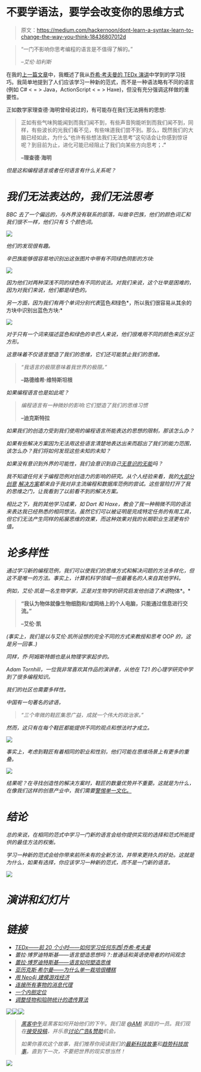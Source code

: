 # 不要学语法，要学会改变你的思维方式

> 原文：<https://medium.com/hackernoon/dont-learn-a-syntax-learn-to-change-the-way-you-think-18436807012d>

> “一门不影响你思考编程的语言是不值得了解的。”
> 
> *–艾伦·珀利斯*

在我的[上一篇文章](/@theburningmonk/learn-to-learn-286558241fd6)中，我概述了我从[乔希·考夫曼的 TEDx 演讲](https://www.youtube.com/watch?v=5MgBikgcWnY)中学到的学习技巧。我简单地提到了人们应该学习一种新的范式，而不是一种语法略有不同的语言(例如 C# < = > Java，ActionScript < = > Haxe)，但没有充分强调这样做的重要性。

正如数学家理查德·海明曾经说过的，有可能存在我们无法拥有的思想:

> 正如有些气味狗能闻到而我们闻不到，有些声音狗能听到而我们闻不到，同样，有些波长的光我们看不见，有些味道我们尝不到。那么，既然我们的大脑已经如此，为什么“也许有些想法我们无法思考”这句话会让你感到惊讶呢？到目前为止，进化可能已经阻止了我们向某些方向思考；**.”**
> 
> **–理查德·海明**

*但是这和编程语言或者任何语言有什么关系呢？*

# *我们无法表达的，我们无法思考*

*BBC 去了一个偏远的，与外界没有联系的部落，叫做辛巴族，他们的颜色词汇和我们很不一样，他们只有 5 个颜色词。*

*![](img/2136a98ac23d068990b8e361a0391139.png)*

*他们的发现很有趣。*

*辛巴族能够很容易地识别出这张图片中带有不同绿色阴影的方块:*

*![](img/ba6e8cb026e9bff9366df3b575730556.png)*

*因为他们对两种深浅不同的绿色有不同的说法。对我们来说，这个壮举是困难的，因为对我们来说，他们都是绿色的。*

*另一方面，因为我们有两个单词分别代表*蓝色*和*绿色*，所以我们很容易从其余的方块中识别出蓝色方块:*

*![](img/981a0b2461f5269e79e69564f389231e.png)*

*对于只有一个词来描述蓝色和绿色的辛巴人来说，他们很难用不同的颜色来区分正方形。*

*这意味着不仅语言塑造了我们的思维，它们还可能禁止我们的思维。*

> *“我语言的极限意味着我世界的极限。”*
> 
> **–路德维希·维特斯坦根**

*如果编程语言也是如此呢？*

> *编程语言有一种微妙的影响:它们塑造了我们的思维习惯*
> 
> **–迪克斯特拉**

*如果我们的创造力受到我们使用的编程语言所能表达的思想的限制，那该怎么办？*

*如果有些解决方案因为无法用这些语言清楚地表达出来而超出了我们的能力范围，该怎么办？我们将如何发现这些未知的未知？*

*如果没有意识到外界的可能性，我们会意识到自己[无意识的无能](http://en.wikipedia.org/wiki/Four_stages_of_competence)吗？*

*我不知道任何关于编程范例对创造力的影响的研究。从个人经验来看，我的[大部分](http://theburningmonk.com/2015/04/modelling-game-economy-with-neo4j/) [创意](http://theburningmonk.com/2014/07/here-be-monsters-message-broker-that-links-all-things/) [解决方案](http://theburningmonk.com/2014/05/aop-a-story-of-how-we-localized-a-mmorpg-with-minimal-effort/)都来自于我对非主流编程和数据库范例的尝试。这些冒险打开了我的思维之门，让我看到了以前看不到的解决方案。*

*相比之下，我的其他学习成果，如 Dart 和 Haxe，教会了我一种稍微不同的语法来表达我已经熟悉的相同想法。虽然它们可以被证明是完成特定任务的有用工具，但它们无法产生同样的拓展思维的效果，而这种效果对我的长期职业生涯更有价值。*

# *论多样性*

*通过学习新的编程范例，我们可以使我们的思维方式和解决问题的方法多样化，但这不是唯一的方法。事实上，计算机科学领域一些最著名的人来自其他学科。*

*例如，艾伦·凯是一名生物学家，正是对生物学的研究启发他创造了术语*物体*。*

> **“我认为物体就像生物细胞和/或网络上的个人电脑，只能通过信息进行交流。”**
> 
> **–艾伦·凯**

*(事实上，我们是以与艾伦·凯所设想的完全不同的方式来教授和思考 OOP 的，这是另一回事..)*

*同样，乔·阿姆斯特朗也是从物理学家起步的。*

*Adam Tornhill，一位我非常喜欢其作品的演讲者，从他在 T21 的心理学研究中学到了很多编程知识。*

*我们的社区也需要多样性。*

*中国有一句著名的谚语，*

> *“三个卑微的鞋匠集思广益，成就一个伟大的政治家。”*

*然而，这只有在每个鞋匠都能提供不同的观点和想法时才成立。*

*![](img/3109bf3fed5a506799965a327a8cc48f.png)*

*事实上，考虑到鞋匠有着相同的职业和性别，他们可能在思维场景上有更多的重叠。*

*![](img/a4d8cf74d442e619743576831bd83009.png)*

*结果呢？在寻找创造性的解决方案时，鞋匠的数量优势并不重要。这就是为什么，在像我们这样的创意产业中，我们需要[警惕单一文化。](http://dangerouslyawesome.com/2010/11/why-monocultures-suck/)*

# *结论*

*总的来说，在相同的范式中学习一门新的语言会给你提供实现的选择和范式所能提供的最佳方法的权衡。*

*学习一种新的范式会给你带来前所未有的全新方法，并带来更持久的好处。这就是为什么，如果有选择，你应该学习一种新的范式，而不是一门新的语言。*

*![](img/afe1a903d60017bf84ad4418db5b5a4e.png)*

# *演讲和幻灯片*

# *链接*

*   *[TEDx——前 20 个小时——如何学习任何东西|乔希·考夫曼](https://www.youtube.com/watch?v=5MgBikgcWnY)*
*   *蕾拉·博罗迪特斯基——语言塑造思想吗？:普通话和英语使用者的时间观念*
*   *[蕾拉·博罗迪特斯基——语言如何塑造思维](https://psych.stanford.edu/~lera/papers/sci-am-2011.pdf)*
*   *[亚历克斯·希尔曼——为什么单一栽培很糟糕](http://dangerouslyawesome.com/2010/11/why-monocultures-suck/)*
*   *[用 Neo4j 建模游戏经济](http://theburningmonk.com/2015/04/modelling-game-economy-with-neo4j/)*
*   *[连接所有事物的消息代理](http://theburningmonk.com/2014/07/here-be-monsters-message-broker-that-links-all-things/)*
*   *[一个内胆定位](http://theburningmonk.com/2014/05/aop-a-story-of-how-we-localized-a-mmorpg-with-minimal-effort/)*
*   *[调整怪物和陷阱统计的遗传算法](http://theburningmonk.com/2014/09/f-genetic-algorithms-to-help-you-catch-monsters/)*

*[![](img/50ef4044ecd4e250b5d50f368b775d38.png)](http://bit.ly/HackernoonFB)**[![](img/979d9a46439d5aebbdcdca574e21dc81.png)](https://goo.gl/k7XYbx)**[![](img/2930ba6bd2c12218fdbbf7e02c8746ff.png)](https://goo.gl/4ofytp)*

> *[黑客中午](http://bit.ly/Hackernoon)是黑客如何开始他们的下午。我们是 [@AMI](http://bit.ly/atAMIatAMI) 家庭的一员。我们现在[接受投稿](http://bit.ly/hackernoonsubmission)，并乐意[讨论广告&赞助](mailto:partners@amipublications.com)机会。*
> 
> *如果你喜欢这个故事，我们推荐你阅读我们的[最新科技故事](http://bit.ly/hackernoonlatestt)和[趋势科技故事](https://hackernoon.com/trending)。直到下一次，不要把世界的现实想当然！*

*![](img/be0ca55ba73a573dce11effb2ee80d56.png)*